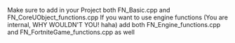 Make sure to add in your Project both FN_Basic.cpp and FN_CoreUObject_functions.cpp
If you want to use engine functions (You are internal, WHY WOULDN'T YOU! haha) add both FN_Engine_functions.cpp and FN_FortniteGame_functions.cpp as well